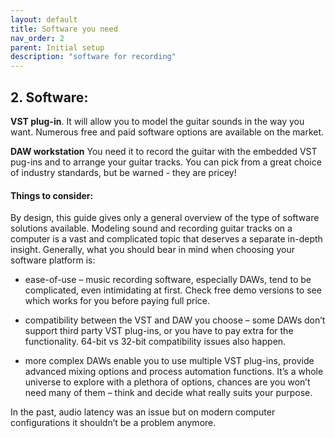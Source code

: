 ```yaml
---
layout: default
title: Software you need
nav_order: 2
parent: Initial setup
description: "software for recording"
---
```

## **2. Software**:

**VST plug-in**. It will allow you to model the guitar sounds in the way you want. Numerous free and paid software options are available on the market.

**DAW workstation** You need it to record the guitar with the embedded VST pug-ins and to arrange your guitar tracks. You can pick from a great choice of industry standards, but be warned - they are pricey!

#### Things to consider:

By design, this guide gives only a general overview of the type of software solutions available. Modeling sound and recording guitar tracks on a computer is a vast and complicated topic that deserves a separate in-depth insight. Generally, what you should bear in mind when choosing your software platform is:

- ease-of-use – music recording software, especially DAWs, tend to be complicated, even intimidating at first. Check free demo versions to see which works for you before paying full price.

- compatibility between the VST and DAW you choose – some DAWs don’t support third party VST plug-ins, or you have to pay extra for the functionality. 64-bit vs 32-bit compatibility issues also happen.

-  more complex DAWs enable you to use multiple VST plug-ins, provide advanced mixing options and process automation functions. It’s a whole universe to explore with a plethora of options, chances are you won’t need many of them – think and decide what really suits your purpose.

In the past, audio latency was an issue but on modern computer configurations it shouldn’t be a problem anymore.

